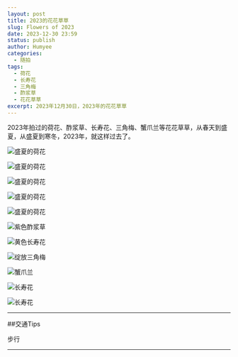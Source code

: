 ```yaml
---
layout: post
title: 2023的花花草草
slug: Flowers of 2023
date: 2023-12-30 23:59
status: publish
author: Humyee
categories: 
  - 随拍
tags: 
  - 荷花
  - 长寿花
  - 三角梅
  - 酢浆草
  - 花花草草
excerpt: 2023年12月30日，2023年的花花草草
---
```


2023年拍过的荷花、酢浆草、长寿花、三角梅、蟹爪兰等花花草草，从春天到盛夏，从盛夏到寒冬，2023年，就这样过去了。

![盛夏的荷花](./images/20230630-flowers/flowers-01.jpg "盛夏的荷花")


![盛夏的荷花](./images/20230630-flowers/flowers-02.jpg "盛夏的荷花")


![盛夏的荷花](./images/20230630-flowers/flowers-03.jpg "盛夏的荷花")


![盛夏的荷花](./images/20230630-flowers/flowers-04.jpg "盛夏的荷花")


![盛夏的荷花](./images/20230630-flowers/flowers-05.jpg "盛夏的荷花")


![紫色酢浆草](./images/20230630-flowers/flowers-06.jpg "紫色酢浆草")


![黄色长寿花](./images/20230630-flowers/flowers-07.jpg "黄色长寿花")


![绽放三角梅](./images/20230630-flowers/flowers-08.jpg "绽放三角梅")


![蟹爪兰](./images/20230630-flowers/flowers-09.jpg "蟹爪兰")


![长寿花](./images/20230630-flowers/flowers-10.jpg "长寿花")


![长寿花](./images/20230630-flowers/flowers-11.jpg "长寿花")

---

##交通Tips

步行

---